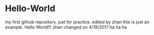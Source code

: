 # Hello-World
my first github repository. just for practice.
edited by zhan
this is just an example.
Hello World!!!
zhan changed on 4/19/2017
ha ha ha
